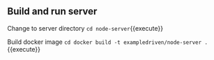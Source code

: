 ## Build and run server
Change to server directory `cd node-server`{{execute}}

Build docker image `cd docker build -t exampledriven/node-server .`{{execute}}